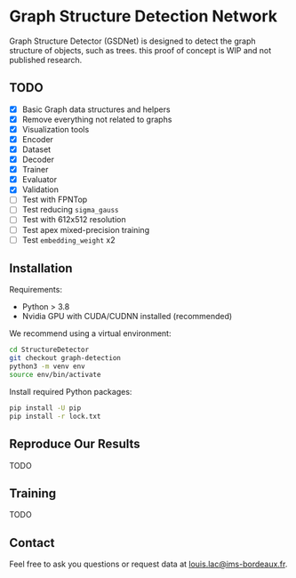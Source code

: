 # Graph Structure Detection Network
Graph Structure Detector (GSDNet) is designed to detect the graph structure of objects, such as trees. this proof of concept is WIP and not published research.

## TODO
- [x] Basic Graph data structures and helpers
- [x] Remove everything not related to graphs
- [x] Visualization tools
- [x] Encoder
- [x] Dataset
- [x] Decoder
- [x] Trainer
- [x] Evaluator
- [x] Validation
- [ ] Test with FPNTop
- [ ] Test reducing `sigma_gauss`
- [ ] Test with 612x512 resolution
- [ ] Test apex mixed-precision training
- [ ] Test `embedding_weight` x2

## Installation
Requirements:
- Python > 3.8
- Nvidia GPU with CUDA/CUDNN installed (recommended)

We recommend using a virtual environment:
```zsh
cd StructureDetector
git checkout graph-detection
python3 -m venv env
source env/bin/activate
```

Install required Python packages:
```zsh
pip install -U pip
pip install -r lock.txt
```

## Reproduce Our Results
TODO

## Training
TODO

## Contact
Feel free to ask you questions or request data at louis.lac@ims-bordeaux.fr.
